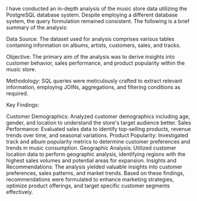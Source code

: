 I have conducted an in-depth analysis of the music store data utilizing the PostgreSQL database system. Despite employing a different database system, the query formulation remained consistent. 
The following is a brief summary of the analysis:

Data Source: The dataset used for analysis comprises various tables containing information on albums, artists, customers, sales, and tracks.

Objective: The primary aim of the analysis was to derive insights into customer behavior, sales performance, and product popularity within the music store.

Methodology: SQL queries were meticulously crafted to extract relevant information, employing JOINs, aggregations, and filtering conditions as required.

Key Findings:

Customer Demographics: 
Analyzed customer demographics including age, gender, and location to understand the store's target audience better.
Sales Performance: 
Evaluated sales data to identify top-selling products, revenue trends over time, and seasonal variations.
Product Popularity: 
Investigated track and album popularity metrics to determine customer preferences and trends in music consumption.
Geographic Analysis: 
Utilized customer location data to perform geographic analysis, identifying regions with the highest sales volumes and potential areas for expansion.
Insights and Recommendations: 
The analysis yielded valuable insights into customer preferences, sales patterns, and market trends. Based on these findings, recommendations were formulated to enhance marketing strategies, optimize product offerings, and target specific customer segments effectively.
